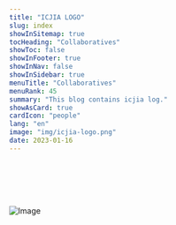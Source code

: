 ```yaml
---
title: "ICJIA LOGO"
slug: index
showInSitemap: true
tocHeading: "Collaboratives"
showToc: false
showInFooter: true
showInNav: false
showInSidebar: true
menuTitle: "Collaboratives"
menuRank: 45
summary: "This blog contains icjia log."
showAsCard: true
cardIcon: "people"
lang: "en"
image: "img/icjia-logo.png"
date: 2023-01-16
---
```

<br />
<br />
<br />
<br />

![Image](/img/icjia-logo.png)






